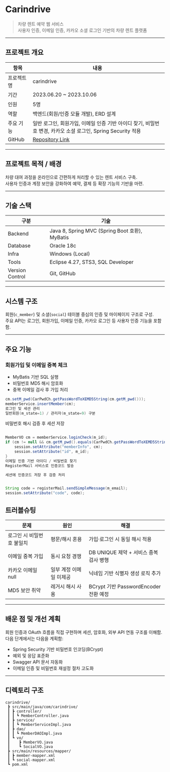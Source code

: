# Carindrive
> 차량 렌트 예약 웹 서비스  
> 사용자 인증, 이메일 인증, 카카오 소셜 로그인 기반의 차량 렌트 플랫폼

---

## 프로젝트 개요
| 항목 | 내용 |
| --- | --- |
| 프로젝트명 | carindrive |
| 기간 | 2023.06.20 ~ 2023.10.06 |
| 인원 | 5명 |
| 역할 | 백엔드(회원/인증 모듈 개발), ERD 설계 |
| 주요 기능 | 일반 로그인, 회원가입, 이메일 인증 기반 아이디 찾기, 비밀번호 변경, 카카오 소셜 로그인, Spring Security 적용 |
| GitHub | [Repository Link](https://github.com/porcupine7021/carindrive) |

---

## 프로젝트 목적 / 배경
차량 대여 과정을 온라인으로 간편하게 처리할 수 있는 렌트 서비스 구축.  
사용자 인증과 계정 보안을 강화하여 예약, 결제 등 확장 기능의 기반을 마련.

---

## 기술 스택
| 구분 | 기술 |
| --- | --- |
| Backend | Java 8, Spring MVC (Spring Boot 호환), MyBatis |
| Database | Oracle 18c |
| Infra | Windows (Local) |
| Tools | Eclipse 4.27, STS3, SQL Developer |
| Version Control | Git, GitHub |

---

## 시스템 구조
회원(`c_member`) 및 소셜(`social`) 테이블 중심의 인증 및 마이페이지 구조로 구성.  
주요 API는 로그인, 회원가입, 이메일 인증, 카카오 로그인 등 사용자 인증 기능을 포함함.

---

## 주요 기능

### 회원가입 및 이메일 중복 체크
- MyBatis 기반 SQL 실행  
- 비밀번호 MD5 해시 암호화  
- 중복 이메일 검사 후 가입 처리

```java
cm.setM_pwd(CarPwdCh.getPassWordToXEMD5String(cm.getM_pwd()));
memberService.insertMember(cm);
로그인 및 세션 관리
일반회원(m_state=1) / 관리자(m_state=9) 구분
```

비밀번호 해시 검증 후 세션 저장

```java

MemberVO cm = memberService.loginCheck(m_id);
if (cm != null && cm.getM_pwd().equals(CarPwdCh.getPassWordToXEMD5String(m_pwd))) {
    session.setAttribute("memberInfo", cm);
    session.setAttribute("id", m_id);
}
이메일 인증 기반 아이디 / 비밀번호 찾기
RegisterMail 서비스로 인증코드 발송

세션에 인증코드 저장 후 검증 처리
```

```java

String code = registerMail.sendSimpleMessage(m_email);
session.setAttribute("code", code);
```

## 트러블슈팅

| 문제 | 원인 | 해결 |
| --- | --- | --- |
| 로그인 시 비밀번호 불일치 | 평문/해시 혼용 | 가입·로그인 시 동일 해시 적용 |
| 이메일 중복 가입 | 동시 요청 경쟁 | DB UNIQUE 제약 + 서비스 중복 검사 병행 |
| 카카오 이메일 null | 일부 계정 이메일 미제공 | 닉네임 기반 식별자 생성 로직 추가 |
| MD5 보안 취약 | 레거시 해시 사용 | BCrypt 기반 PasswordEncoder 전환 예정 |

---

## 배운 점 및 개선 계획

회원 인증과 OAuth 흐름을 직접 구현하며 세션, 암호화, 외부 API 연동 구조를 이해함.  
다음 단계에서는 다음을 계획함:

- Spring Security 기반 비밀번호 인코딩(BCrypt)
- 예외 및 응답 표준화
- Swagger API 문서 자동화
- 이메일 인증 및 비밀번호 재설정 절차 고도화

---

## 디렉토리 구조

```text
carindrive/
 ┣ src/main/java/com/carindrive/
 ┃ ┣ controller/
 ┃ ┃ ┗ MemberController.java
 ┃ ┣ service/
 ┃ ┃ ┗ MemberServiceImpl.java
 ┃ ┣ dao/
 ┃ ┃ ┗ MemberDAOImpl.java
 ┃ ┗ vo/
 ┃    ┣ MemberVO.java
 ┃    ┗ SocialVO.java
 ┣ src/main/resources/mapper/
 ┃ ┣ member-mapper.xml
 ┃ ┗ social-mapper.xml
 ┗ pom.xml
```
